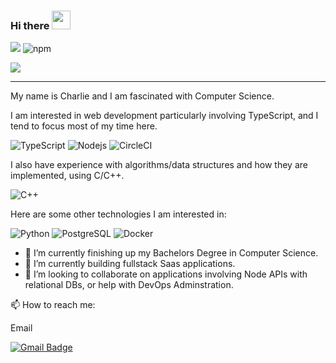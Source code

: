 ### Hi there <img src="https://raw.githubusercontent.com/aemmadi/aemmadi/master/wave.gif" width="30px">

![](https://komarev.com/ghpvc/?username=CM-IV&color=red)
![npm](https://img.shields.io/badge/NPM-%40cm--iv-red)



[![](https://img.shields.io/badge/Donate%20Monero-XMR-orange)](https://occidentsoftware.netlify.app/donate/)

----

My name is Charlie and I am fascinated with Computer Science.

I am interested in web development particularly involving TypeScript, and I tend to focus most of my time here.


![TypeScript](https://img.shields.io/badge/TypeScript-007ACC?style=for-the-badge&logo=typescript&logoColor=white)
![Nodejs](https://img.shields.io/badge/Node.js-43853D?style=for-the-badge&logo=node.js&logoColor=white)
![CircleCI](https://img.shields.io/badge/CircleCI-CI/CD-green?logo=appveyor&style=for-the-badge)


I also have experience with algorithms/data structures and how they are implemented, using C/C++.

![C++](https://img.shields.io/badge/C%2B%2B-00599C?style=for-the-badge&logo=c%2B%2B&logoColor=white)


Here are some other technologies I am interested in:

![Python](https://img.shields.io/badge/Python-14354C?style=for-the-badge&logo=python&logoColor=white)
![PostgreSQL](https://img.shields.io/badge/PostgreSQL-316192?style=for-the-badge&logo=postgresql&logoColor=white)
![Docker](https://img.shields.io/badge/Docker-Containerization-blue?logo=docker&style=for-the-badge)

- 🔭 I’m currently finishing up my Bachelors Degree in Computer Science.
- 🌱 I’m currently building fullstack Saas applications.
- 👯 I’m looking to collaborate on applications involving Node APIs with relational DBs, or help with DevOps Adminstration.

📫 How to reach me:

Email

[![Gmail Badge](https://img.shields.io/badge/-cmathIV@protonmail.com-c14438?style=flat-square&logo=Gmail&logoColor=white&link=mailto:cmathIV@protonmail.com)](mailto:cmathIV@protonmail.com)
